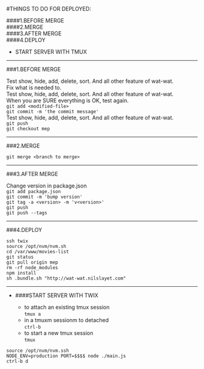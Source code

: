 #THINGS TO DO FOR DEPLOYED:  


####1.BEFORE MERGE  
####2.MERGE  
####3.AFTER MERGE  
####4.DEPLOY  
  + START SERVER WITH TMUX


___________________________

###1.BEFORE MERGE

Test show, hide, add, delete, sort. And all other feature of wat-wat.  
Fix what is needed to.  
Test show, hide, add, delete, sort. And all other feature of wat-wat.  
When you are SURE everything is OK, test again.  
`git add <modified-file>`  
`git commit -m 'the commit message'`  
Test show, hide, add, delete, sort. And all other feature of wat-wat.  
`git push`  
`git checkout mep`  

___________________________

###2.MERGE

`git merge <branch to merge>`


___________________________

###3.AFTER MERGE

Change version in package.json  
`git add package.json`  
`git commit -m 'bump version'`  
`git tag -a <version> -m 'v<version>'`  
`git push`  
`git push --tags`


___________________________

###4.DEPLOY

`ssh twix`  
`source /opt/nvm/nvm.sh`  
`cd /var/www/movies-list`  
`git status`  
`git pull origin mep`  
`rm -rf node_modules`  
`npm install`  
`sh .bundle.sh "http://wat-wat.nilslayet.com"`


___________________________

+ ####START SERVER WITH TWIX

    + to attach an existing tmux session  
    `tmux a`  
    + in a tmuxm sessionm to detached  
    `ctrl-b`  
    + to start a new tmux session  
    `tmux`  

`source /opt/nvm/nvm.ssh`    
`NODE_ENV=production PORT=$$$$ node ./main.js`    
`ctrl-b d`  
